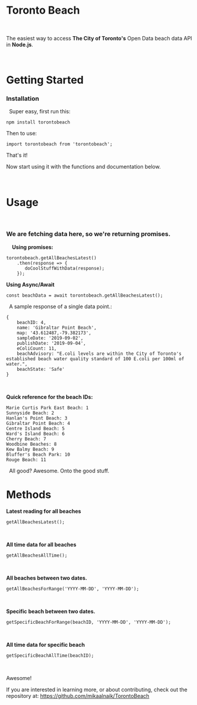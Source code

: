 # Toronto Beach 
&nbsp;

The easiest way to access **The City of Toronto's** Open Data beach data API in **Node.js**.


&nbsp;

# Getting Started



### Installation

&nbsp;
Super easy, first run this:

    npm install torontobeach


Then to use:

    import torontobeach from 'torontobeach';

That's it!

 Now start using it with the functions and documentation below. 


&nbsp;

# Usage


&nbsp;

### We are fetching data here, so we're returning promises.
&nbsp;
&nbsp;
**Using promises:**


    torontobeach.getAllBeachesLatest()
	    .then(response => {
		   doCoolStuffWithData(response);
	    });


**Using Async/Await**

    const beachData = await torontobeach.getAllBeachesLatest();


&nbsp;
A sample response of a single data point.:


   
```
{
	beachID: 4,
	name: 'Gibraltar Point Beach',
	map: '43.612487,-79.382173',
	sampleDate: '2019-09-02',
	publishDate: '2019-09-04',
	eColiCount: 11,
	beachAdvisory: "E.coli levels are within the City of Toronto's established beach water quality standard of 100 E.coli per 100ml of water.",
	beachState: 'Safe'
}
```
&nbsp;


**Quick reference for the beach IDs:**

  

    Marie Curtis Park East Beach: 1
    Sunnyside Beach: 2
    Hanlan's Point Beach: 3
    Gibraltar Point Beach: 4
    Centre Island Beach: 5
    Ward's Island Beach: 6
    Cherry Beach: 7
    Woodbine Beaches: 8
    Kew Balmy Beach: 9
    Bluffer's Beach Park: 10
    Rouge Beach: 11

&nbsp;
All good? Awesome. Onto the good stuff.
&nbsp;

# Methods



**Latest reading for all beaches**

    getAllBeachesLatest();

&nbsp;

**All time data for all beaches**

    getAllBeachesAllTime();

&nbsp;

**All beaches between two dates.**


    getAllBeachesForRange('YYYY-MM-DD', 'YYYY-MM-DD');

&nbsp;

**Specific beach between two dates.**


    getSpecificBeachForRange(beachID, 'YYYY-MM-DD', 'YYYY-MM-DD');

&nbsp;


**All time data for specific beach**


    getSpecificBeachAllTime(beachID);

&nbsp;
&nbsp;
&nbsp;

Awesome! 

If you are interested in learning more, or about contributing, check out the repository at: https://github.com/mikaalnaik/TorontoBeach  



